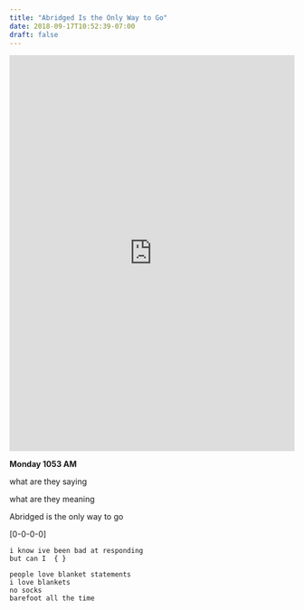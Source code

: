 ```yaml
---
title: "Abridged Is the Only Way to Go"
date: 2018-09-17T10:52:39-07:00
draft: false
---
```


<iframe width="100%" height="700" scrolling="no" frameborder="no" allow="autoplay" src="https://w.soundcloud.com/player/?url=https%3A//api.soundcloud.com/tracks/503374590%3Fsecret_token%3Ds-LYoGR&color=%23222222&auto_play=false&hide_related=false&show_comments=true&show_user=true&show_reposts=false&show_teaser=true&visual=true"></iframe>

**Monday 1053 AM**


what are they saying

what are they meaning


Abridged is the only way to go

[0-0-0-0]

```
i know ive been bad at responding
but can I  { }

people love blanket statements
i love blankets
no socks
barefoot all the time
```
